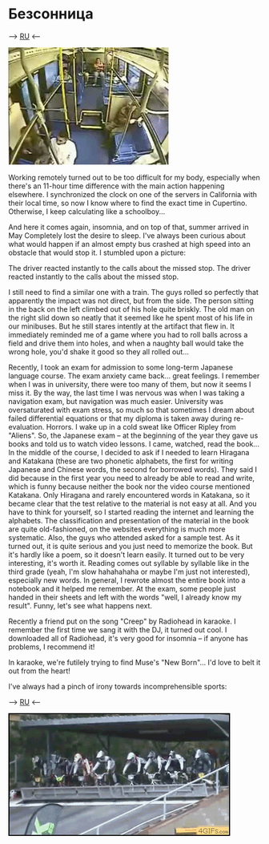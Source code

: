 # Безсонница 

--> [RU](051613-insomnia-ru.md) <--

![](static/гифки-песочница-696129.gif)

Working remotely turned out to be too difficult for my body, especially when there's an 11-hour time difference with the main action happening elsewhere. I synchronized the clock on one of the servers in California with their local time, so now I know where to find the exact time in Cupertino. Otherwise, I keep calculating like a schoolboy...

And here it comes again, insomnia, and on top of that, summer arrived in May
Completely lost the desire to sleep. I've always been curious about what would happen if an almost empty bus crashed at high speed into an obstacle that would stop it. I stumbled upon a picture:

The driver reacted instantly to the calls about the missed stop.
The driver reacted instantly to the calls about the missed stop.

I still need to find a similar one with a train. The guys rolled so perfectly that apparently the impact was not direct, but from the side. The person sitting in the back on the left climbed out of his hole quite briskly. The old man on the right slid down so neatly that it seemed like he spent most of his life in our minibuses. But he still stares intently at the artifact that flew in. It immediately reminded me of a game where you had to roll balls across a field and drive them into holes, and when a naughty ball would take the wrong hole, you'd shake it good so they all rolled out...

Recently, I took an exam for admission to some long-term Japanese language course. The exam anxiety came back... great feelings. I remember when I was in university, there were too many of them, but now it seems I miss it. By the way, the last time I was nervous was when I was taking a navigation exam, but navigation was much easier. University was oversaturated with exam stress, so much so that sometimes I dream about failed differential equations or that my diploma is taken away during re-evaluation. Horrors. I wake up in a cold sweat like Officer Ripley from "Aliens". So, the Japanese exam – at the beginning of the year they gave us books and told us to watch video lessons. I came, watched, read the book... In the middle of the course, I decided to ask if I needed to learn Hiragana and Katakana (these are two phonetic alphabets, the first for writing Japanese and Chinese words, the second for borrowed words). They said I did because in the first year you need to already be able to read and write, which is funny because neither the book nor the video course mentioned Katakana. Only Hiragana and rarely encountered words in Katakana, so it became clear that the test relative to the material is not easy at all. And you have to think for yourself, so I started reading the internet and learning the alphabets. The classification and presentation of the material in the book are quite old-fashioned, on the websites everything is much more systematic. Also, the guys who attended asked for a sample test. As it turned out, it is quite serious and you just need to memorize the book. But it's hardly like a poem, so it doesn't learn easily. It turned out to be very interesting, it's worth it. Reading comes out syllable by syllable like in the third grade (yeah, I'm slow hahahahaha or maybe I'm just not interested), especially new words. In general, I rewrote almost the entire book into a notebook and it helped me remember. At the exam, some people just handed in their sheets and left with the words "well, I already know my result". Funny, let's see what happens next.

Recently a friend put on the song "Creep" by Radiohead in karaoke. I remember the first time we sang it with the DJ, it turned out cool. I downloaded all of Radiohead, it's very good for insomnia – if anyone has problems, I recommend it!

In karaoke, we're futilely trying to find Muse's "New Born"... I'd love to belt it out from the heart!

I've always had a pinch of irony towards incomprehensible sports:

--> [RU](051613-insomnia-ru.md) <--

![](static/epic-FAIL-гифки-troll-power-38415.gif)
